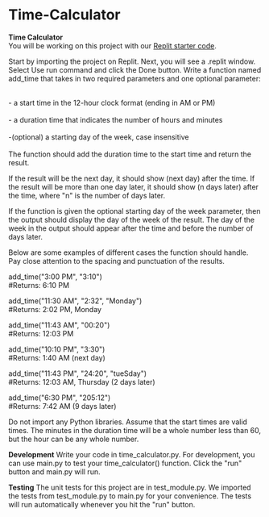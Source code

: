 # Time-Calculator

<b>Time Calculator</b>
<br>You will be working on this project with our [Replit starter code](https://replit.com/@oagilliam/boilerplate-time-calculator#time_calculator.py).</br>

Start by importing the project on Replit.
Next, you will see a .replit window.
Select Use run command and click the Done button.
Write a function named add_time that takes in two required parameters and one optional parameter:

<br>- a start time in the 12-hour clock format (ending in AM or PM)</br>
<br>- a duration time that indicates the number of hours and minutes</br>
<br>-(optional) a starting day of the week, case insensitive</br>
<br>The function should add the duration time to the start time and return the result.</br>

If the result will be the next day, it should show (next day) after the time. If the result will be more than one day later, it should show (n days later) after the time, where "n" is the number of days later.

If the function is given the optional starting day of the week parameter, then the output should display the day of the week of the result. The day of the week in the output should appear after the time and before the number of days later.

Below are some examples of different cases the function should handle. Pay close attention to the spacing and punctuation of the results.

add_time("3:00 PM", "3:10")
<br>#Returns: 6:10 PM</br>

add_time("11:30 AM", "2:32", "Monday")
<br>#Returns: 2:02 PM, Monday</br>

add_time("11:43 AM", "00:20")
<br>#Returns: 12:03 PM</br>

add_time("10:10 PM", "3:30")
<br>#Returns: 1:40 AM (next day)</br>

add_time("11:43 PM", "24:20", "tueSday")
<br>#Returns: 12:03 AM, Thursday (2 days later)</br>

add_time("6:30 PM", "205:12")
<br>#Returns: 7:42 AM (9 days later)</br>

Do not import any Python libraries. Assume that the start times are valid times. The minutes in the duration time will be a whole number less than 60, but the hour can be any whole number.

<b>Development</b>
Write your code in time_calculator.py. For development, you can use main.py to test your time_calculator() function. Click the "run" button and main.py will run.

<b>Testing</b>
The unit tests for this project are in test_module.py. We imported the tests from test_module.py to main.py for your convenience. The tests will run automatically whenever you hit the "run" button.
